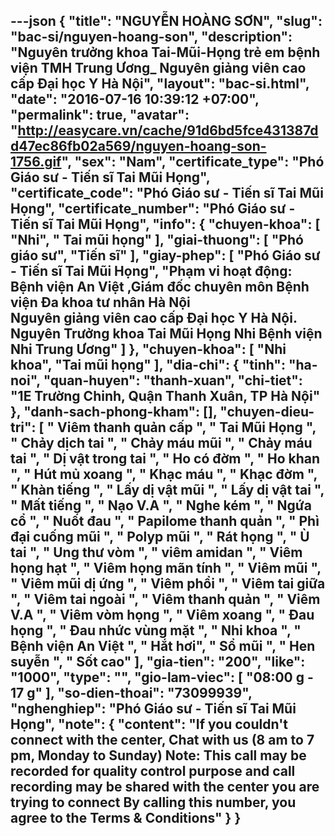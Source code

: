 ---json
{
    "title": "NGUYỄN HOÀNG SƠN",
    "slug": "bac-si/nguyen-hoang-son",
    "description": "Nguyên trưởng khoa Tai-Mũi-Họng trẻ em bệnh viện TMH Trung Ương_ Nguyên giảng viên cao cấp Đại học Y Hà Nội",
    "layout": "bac-si.html",
    "date": "2016-07-16 10:39:12 +07:00",
    "permalink": true,
    "avatar": "http://easycare.vn/cache/91d6bd5fce431387dd47ec86fb02a569/nguyen-hoang-son-1756.gif",
    "sex": "Nam",
    "certificate_type": "Phó Giáo sư - Tiến sĩ Tai Mũi Họng",
    "certificate_code": "Phó Giáo sư - Tiến sĩ Tai Mũi Họng",
    "certificate_number": "Phó Giáo sư - Tiến sĩ Tai Mũi Họng",
    "info": {
        "chuyen-khoa": [
            "Nhi",
            " Tai mũi họng"
        ],
        "giai-thuong": [
            "Phó giáo sư",
            "Tiến sĩ"
        ],
        "giay-phep": [
            "Phó Giáo sư - Tiến sĩ Tai Mũi Họng",
            "Phạm vi hoạt động: Bệnh viện An Việt ,Giám đốc chuyên môn Bệnh viện Đa khoa tư nhân Hà Nội <br>Nguyên giảng viên cao cấp Đại học Y Hà Nội.<br>Nguyên Trưởng khoa Tai Mũi Họng Nhi Bệnh viện Nhi Trung Ương"
        ]
    },
    "chuyen-khoa": [
        "Nhi khoa",
        "Tai mũi họng"
    ],
    "dia-chi": {
        "tinh": "ha-noi",
        "quan-huyen": "thanh-xuan",
        "chi-tiet": "1E Trường Chinh, Quận Thanh Xuân, TP Hà Nội"
    },
    "danh-sach-phong-kham": [],
    "chuyen-dieu-tri": [
        " Viêm thanh quản cấp ",
        " Tai Mũi Họng ",
        " Chảy dịch tai ",
        " Chảy máu mũi ",
        " Chảy máu tai ",
        " Dị vật trong tai ",
        " Ho có đờm ",
        " Ho khan ",
        " Hút mủ xoang ",
        " Khạc máu ",
        " Khạc đờm ",
        " Khàn tiếng ",
        " Lấy dị vật mũi ",
        " Lấy dị vật tai ",
        " Mất tiếng ",
        " Nạo V.A ",
        " Nghe kém ",
        " Ngứa cổ ",
        " Nuốt đau ",
        " Papilome thanh quản ",
        " Phì đại cuống mũi ",
        " Polyp mũi ",
        " Rát họng ",
        " Ù tai ",
        " Ung thư vòm ",
        " viêm amidan ",
        " Viêm họng hạt ",
        " Viêm họng mãn tính ",
        " Viêm mũi ",
        " Viêm mũi dị ứng ",
        " Viêm phổi ",
        " Viêm tai giữa ",
        " Viêm tai ngoài ",
        " Viêm thanh quản ",
        " Viêm V.A ",
        " Viêm vòm họng ",
        " Viêm xoang ",
        " Đau họng ",
        " Đau nhức vùng mặt ",
        " Nhi khoa ",
        " Bệnh viện An Việt ",
        " Hắt hơi",
        " Sổ mũi ",
        " Hen suyễn ",
        " Sốt cao"
    ],
    "gia-tien": "200",
    "like": "1000",
    "type": "",
    "gio-lam-viec": [
        "08:00 g - 17 g"
    ],
    "so-dien-thoai": "73099939",
    "nghenghiep": "Phó Giáo sư - Tiến sĩ Tai Mũi Họng",
    "note": {
        "content": "If you couldn't connect with the center, Chat with us (8 am to 7 pm, Monday to Sunday) Note: This call may be recorded for quality control purpose and call recording may be shared with the center you are trying to connect By calling this number, you agree to the Terms & Conditions"
    }
}
---
